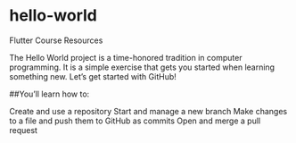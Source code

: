 # hello-world
Flutter Course Resources

The Hello World project is a time-honored tradition in computer programming. It is a simple exercise that gets you started when learning something new. Let’s get started with GitHub!

##You’ll learn how to:

Create and use a repository
Start and manage a new branch
Make changes to a file and push them to GitHub as commits
Open and merge a pull request
